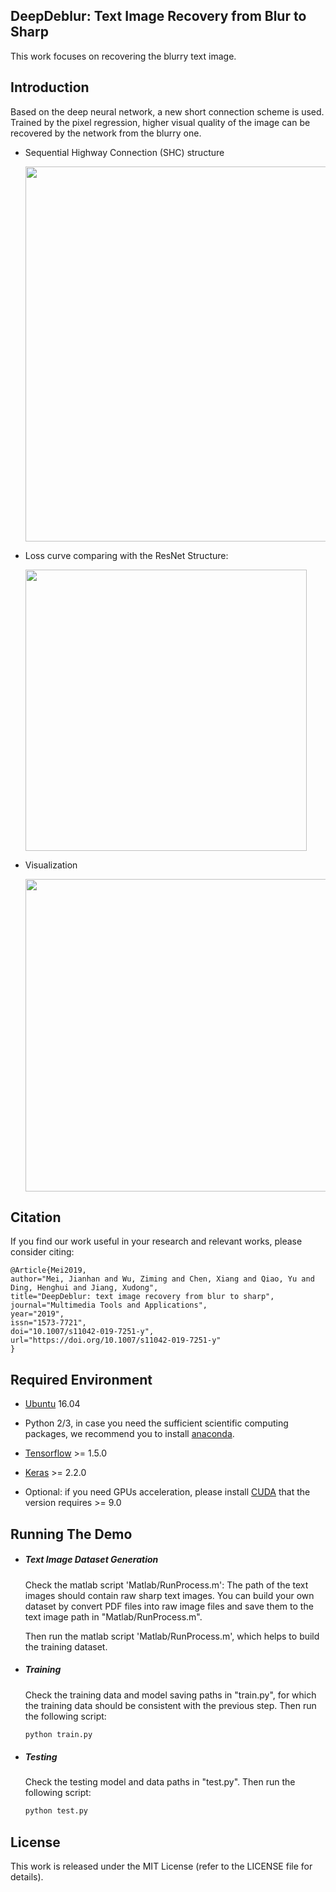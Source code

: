 ## DeepDeblur: Text Image Recovery from Blur to Sharp

This work focuses on recovering the blurry text image. 

## Introduction ##

Based on the deep neural network, a new short connection scheme is used. Trained by the pixel regression, higher visual quality of the image can be recovered by the network from the blurry one.

 * Sequential Highway Connection (SHC) structure

    <img src="http://meijianhan.github.io/JHMei/Paper/Deblur/SHCStrc_1.png" width="600" class="center">

 * Loss curve comparing with the ResNet Structure:

    <img src="http://meijianhan.github.io/JHMei/Paper/Deblur/LossHeNew.png" width="450" class="center">

 * Visualization

    <img src="http://meijianhan.github.io/JHMei/Paper/Deblur/Testing_1.png" width="500" class="center">

    

## Citation ##

If you find our work useful in your research and relevant works, please consider citing:

```
@Article{Mei2019,
author="Mei, Jianhan and Wu, Ziming and Chen, Xiang and Qiao, Yu and Ding, Henghui and Jiang, Xudong",
title="DeepDeblur: text image recovery from blur to sharp",
journal="Multimedia Tools and Applications",
year="2019",
issn="1573-7721",
doi="10.1007/s11042-019-7251-y",
url="https://doi.org/10.1007/s11042-019-7251-y"
}
```

[comment]: # (Created by:)

[comment]: # (School of Electrical and Electronics Engineering, Nanyang Technological University, Singapore)
[comment]: # (Jianhan Mei at Nanyang Technological University)

[comment]: # (Technische Universit\"at Darmstadt, Darmstadt, Germany)
[comment]: # (Xiang Chen at Darmstadt University of Technology)

[comment]: # (The Hong Kong University of Science and Technology, Hong Kong, China)
[comment]: # (Ziming Wu at The Hong Kong University of Science and Technology)



## Required Environment ##

 - [Ubuntu](https://www.ubuntu.com/) 16.04

 - Python 2/3, in case you need the sufficient scientific computing packages, we recommend you to install [anaconda](https://www.anaconda.com/what-is-anaconda/).

 - [Tensorflow](https://www.tensorflow.org/) >= 1.5.0

 - [Keras](https://keras.io/) >= 2.2.0

 - Optional: if you need GPUs acceleration, please install [CUDA](https://developer.nvidia.com/cuda-toolkit) that the version requires >= 9.0

   

## Running The Demo ##
- ##### Text Image Dataset Generation

  Check the matlab script 'Matlab/RunProcess.m': The path of the text images should contain raw sharp text images. You can build your own dataset by convert PDF files into raw image files and save them to the text image path in "Matlab/RunProcess.m". 

  Then run the matlab script 'Matlab/RunProcess.m', which helps to build the training dataset.

- ##### Training

  Check the training data and model saving paths in "train.py", for which the training data should be consistent with the previous step. Then run the following script:

  ```python
  python train.py
  ```

- ##### Testing

  Check the testing model and data paths in "test.py". Then run the following script:

  ```python
  python test.py
  ```

  

## License

This work is released under the MIT License (refer to the LICENSE file for details).



